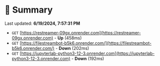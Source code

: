 # 📖 Summary
Last updated: **6/19/2024, 7:57:31 PM**

- `GET` [https://restreamer-09gx.onrender.com](https://restreamer-09gx.onrender.com) - **Up** (458ms)
- `GET` [https://filestreambot-b5k6.onrender.com/](https://filestreambot-b5k6.onrender.com/) - **Down** (202ms)
- `GET` [https://jupyterlab-python3-12-3.onrender.com](https://jupyterlab-python3-12-3.onrender.com) - **Down** (192ms)
